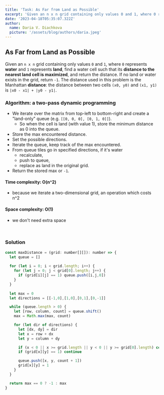 ```yaml
---
title: 'Task: As Far from Land as Possible'
excerpt: 'Given an n x n grid containing only values 0 and 1, where 0 represents water and 1 represents land, find a water cell such that its distance to the nearest land cell is maximized, and return the distance. If no land or water exists in the grid, return -1. The distance used in this problem is the Manhattan distance: the distance between two cells (x0, y0) and (x1, y1) is |x0 - x1| + |y0 - y1|.'
date: '2023-04-18T05:35:07.322Z'
author:
  name: Daria V. Diachkova
  picture: '/assets/blog/authors/daria.jpeg'
---
```


## As Far from Land as Possible

Given an `n x n` grid containing only values `0` and `1`, where `0` represents **water** and `1` represents **land**, find a water cell such that its **distance to the nearest land cell is maximized**, and return the distance. If no land or water exists in the grid, return `-1`. The distance used in this problem is the Manhattan **distance**: the distance between two cells `(x0, y0)` and `(x1, y1)` is `|x0 - x1| + |y0 - y1|`.

### Algorithm: a two-pass dynamic programming
- We iterate over the matrix from top-left to bottom-right and create a "land-only" queue (e.g. `[[0, 0, 0], [0, 1, 0]]`).
  - So when the cell is land (with value 1), store the minimum distance as 0 into the queue.
- Store the max encountered distance.
- Set the possible directions.
- Iterate the queue, keep track of the max encountered.
- From queue tiles go in specified directions, if it's water 
  - recalculate, 
  - push to queue, 
  - replace as land in the original grid.
- Return the stored max or `-1`.

####  Time complexity: O(n^2)
- because we iterate a two-dimensional grid, an operation which costs n^2

#### Space complexity: O(1)
- we don't need extra space

<br />

### Solution

```js
const maxDistance = (grid: number[][]): number => {
  let queue = []
    
  for (let i = 0; i < grid.length; i++) {
    for (let j = 0; j < grid[0].length; j++) {
      if (grid[i][j] == 1) queue.push([i,j,0])
    }
  }
    
  let max = 0
  let directions = [[-1,0],[1,0],[0,1],[0,-1]]

  while (queue.length > 0) {
    let [row, column, count] = queue.shift()
    max = Math.max(max, count)

    for (let dir of directions) {
      let [dx, dy] = dir
      let x = row + dx
      let y = column + dy

      if (x < 0 || x >= grid.length || y < 0 || y >= grid[0].length) continue
      if (grid[x][y] == 1) continue

      queue.push([x, y, count + 1])
      grid[x][y] = 1
    }
  }

  return max == 0 ? -1 : max
}
```
